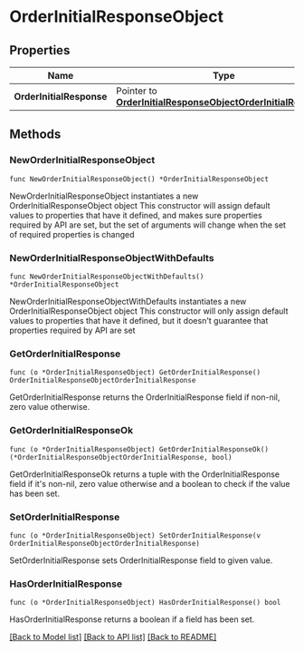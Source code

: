 # OrderInitialResponseObject

## Properties

Name | Type | Description | Notes
------------ | ------------- | ------------- | -------------
**OrderInitialResponse** | Pointer to [**OrderInitialResponseObjectOrderInitialResponse**](OrderInitialResponseObjectOrderInitialResponse.md) |  | [optional] 

## Methods

### NewOrderInitialResponseObject

`func NewOrderInitialResponseObject() *OrderInitialResponseObject`

NewOrderInitialResponseObject instantiates a new OrderInitialResponseObject object
This constructor will assign default values to properties that have it defined,
and makes sure properties required by API are set, but the set of arguments
will change when the set of required properties is changed

### NewOrderInitialResponseObjectWithDefaults

`func NewOrderInitialResponseObjectWithDefaults() *OrderInitialResponseObject`

NewOrderInitialResponseObjectWithDefaults instantiates a new OrderInitialResponseObject object
This constructor will only assign default values to properties that have it defined,
but it doesn't guarantee that properties required by API are set

### GetOrderInitialResponse

`func (o *OrderInitialResponseObject) GetOrderInitialResponse() OrderInitialResponseObjectOrderInitialResponse`

GetOrderInitialResponse returns the OrderInitialResponse field if non-nil, zero value otherwise.

### GetOrderInitialResponseOk

`func (o *OrderInitialResponseObject) GetOrderInitialResponseOk() (*OrderInitialResponseObjectOrderInitialResponse, bool)`

GetOrderInitialResponseOk returns a tuple with the OrderInitialResponse field if it's non-nil, zero value otherwise
and a boolean to check if the value has been set.

### SetOrderInitialResponse

`func (o *OrderInitialResponseObject) SetOrderInitialResponse(v OrderInitialResponseObjectOrderInitialResponse)`

SetOrderInitialResponse sets OrderInitialResponse field to given value.

### HasOrderInitialResponse

`func (o *OrderInitialResponseObject) HasOrderInitialResponse() bool`

HasOrderInitialResponse returns a boolean if a field has been set.


[[Back to Model list]](../README.md#documentation-for-models) [[Back to API list]](../README.md#documentation-for-api-endpoints) [[Back to README]](../README.md)


